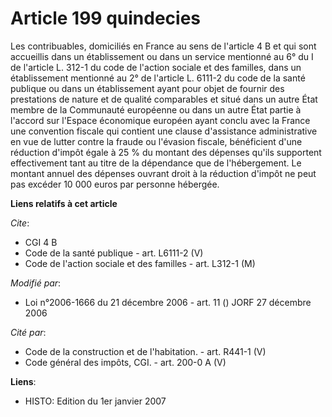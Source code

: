 # Article 199 quindecies

Les contribuables, domiciliés en France au sens de l'article 4 B et qui sont accueillis dans un établissement ou dans un
service mentionné au 6° du I de l'article L. 312-1 du code de l'action sociale et des familles, dans un établissement
mentionné au 2° de l'article L. 6111-2 du code de la santé publique ou dans un établissement ayant pour objet de fournir des
prestations de nature et de qualité comparables et situé dans un autre État membre de la Communauté européenne ou dans un
autre État partie à l'accord sur l'Espace économique européen ayant conclu avec la France une convention fiscale qui contient
une clause d'assistance administrative en vue de lutter contre la fraude ou l'évasion fiscale, bénéficient d'une réduction
d'impôt égale à 25 % du montant des dépenses qu'ils supportent effectivement tant au titre de la dépendance que de
l'hébergement. Le montant annuel des dépenses ouvrant droit à la réduction d'impôt ne peut pas excéder 10 000 euros par
personne hébergée.

**Liens relatifs à cet article**

_Cite_:

  - CGI 4 B
  - Code de la santé publique - art. L6111-2 (V)
  - Code de l'action sociale et des familles - art. L312-1 (M)

_Modifié par_:

  - Loi n°2006-1666 du 21 décembre 2006 - art. 11 () JORF 27 décembre 2006

_Cité par_:

  - Code de la construction et de l'habitation. - art. R441-1 (V)
  - Code général des impôts, CGI. - art. 200-0 A (V)

**Liens**:

  - HISTO: Edition du 1er janvier 2007

